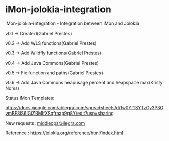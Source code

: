 # iMon-jolokia-integration
iMon-jolokia-integration - Integration between iMon and Jolokia



v0.1 -> Created(Gabriel Prestes)

v0.2 -> Add WLS functions(Gabriel Prestes)

v0.3 -> Add Wildfly functions(Gabriel Prestes)

v0.4 -> Add Java Commons(Gabriel Prestes)

v0.5 -> Fix function and paths(Gabriel Prestes)

v0.6 -> Add Java Commons heapusage percent and heapspace max(Kristy Noms)




Status iMon Templates:

https://docs.google.com/a/ilegra.com/spreadsheets/d/1w0Yf1SYTzGy3P3OvmBF8lS6IGiZRMIfXSqfraap9g8Y/edit?usp=sharing

New requests: middleops@ilegra.com

Reference : https://jolokia.org/reference/html/index.html
